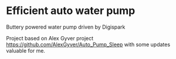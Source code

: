 # Efficient auto water pump

Buttery powered water pump driven by Digispark

Project based on Alex Gyver project https://github.com/AlexGyver/Auto_Pump_Sleep with some updates valuable for me.
